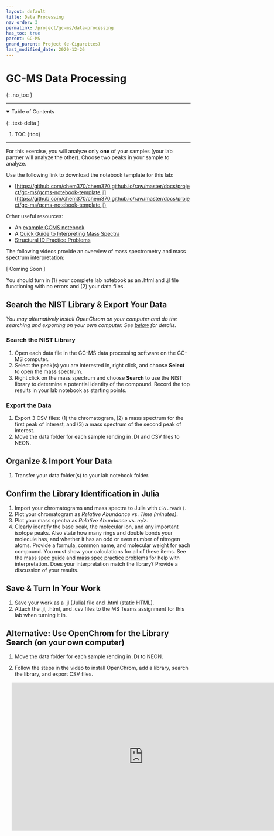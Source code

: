 ```yaml
---
layout: default
title: Data Processing
nav_order: 3
permalink: /project/gc-ms/data-processing
has_toc: true
parent: GC-MS
grand_parent: Project (e-Cigarettes)
last_modified_date: 2020-12-26
---
```


# GC-MS Data Processing
{: .no_toc  }

----

<details open markdown="block">
  <summary>
  Table of Contents
  </summary>

  {: .text-delta }
1. TOC
{:toc}
</details>

----

For this exercise, you will analyze only **one** of your samples (your lab partner will analyze the other).  Choose two peaks in your sample to analyze.

Use the following link to download the notebook template for this lab:

- [https://github.com/chem370/chem370.github.io/raw/master/docs/project/gc-ms/gcms-notebook-template.jl](https://github.com/chem370/chem370.github.io/raw/master/docs/project/gc-ms/gcms-notebook-template.jl)

Other useful resources:
- An [example GCMS notebook](https://alphonse.github.io/chem370/notebooks/good-example/)
- A [Quick Guide to Interpreting Mass Spectra]({{site.url}}/useful-info/mass-spec) 
- [Structural ID Practice Problems]({{site.url}}/useful-info/mass-spec-practice)


The following videos provide an overview of mass spectrometry and mass spectrum interpretation:

<!-- <iframe src="https://wcu.hosted.panopto.com/Panopto/Pages/Embed.aspx?id=21813c10-83d2-4dad-8bac-ad030117a360&autoplay=false&offerviewer=true&showtitle=true&showbrand=false&start=0&interactivity=all" height="405" width="720" frameBorder = "0" style="border: 0px solid #464646; display: block; margin: 15px;" allowfullscreen allow="autoplay"></iframe>
 -->

[ Coming Soon ]

<div class = "tip">
You should turn in (1) your complete lab notebook as an .html and .jl file functioning with no errors and (2) your data files.
</div>

## Search the NIST Library & Export Your Data

*You may alternatively install OpenChrom on your computer and do the searching and exporting on your own computer. See [below]({{site.url}}/project/gc-ms/data-processing#alternative-use-openchrom-for-the-library-search-on-your-own-computer) for details.*

### Search the NIST Library

1. Open each data file in the GC-MS data processing software on the GC-MS computer.
1. Select the peak(s) you are interested in, right click, and choose **Select** to open the mass spectrum.
1. Right click on the mass spectrum and choose **Search** to use the NIST library to determine a potential identity of the compound.  Record the top results in your lab notebook as starting points.

### Export the Data

1. Export 3 CSV files: (1) the chromatogram, (2) a mass spectrum for the first peak of interest, and (3) a mass spectrum of the second peak of interest.
1. Move the data folder for each sample (ending in .D) and CSV files to NEON. 

## Organize & Import Your Data

1. Transfer your data folder(s) to your lab notebook folder.

## Confirm the Library Identification in Julia

1. Import your chromatograms and mass spectra to Julia with `CSV.read()`.
1. Plot your chromatogram as *Relative Abundance* vs. *Time (minutes)*.
1. Plot your mass spectra as *Relative Abundance* vs. *m/z*.
1. Clearly identify the base peak, the molecular ion, and any important isotope peaks.  Also state how many rings and double bonds your molecule has, and whether it has an odd or even number of nitrogen atoms.  Provide a formula, common name, and molecular weight for each compound.  You must show your calculations for all of these items.  See the [mass spec guide]({{site.url}}/useful-info/mass-spec/mass-spec) and [mass spec practice problems]({{site.url}}/useful-info/mass-spec-practice) for help with interpretation.  Does your interpretation match the library?  Provide a discussion of your results.

## Save & Turn In Your Work

1. Save your work as a .jl (Julia) file and .html (static HTML).
1. Attach the .jl, .html, and .csv files to the MS Teams assignment for this lab when turning it in.

## Alternative: Use OpenChrom for the Library Search (on your own computer)

1. Move the data folder for each sample (ending in .D) to NEON. 

1. Follow the steps in the video to install OpenChrom, add a library, search the library, and export CSV files.

<iframe src="https://wcu.hosted.panopto.com/Panopto/Pages/Embed.aspx?id=7d2b5841-5888-453d-9173-ac6300e32d05&autoplay=false&offerviewer=true&showtitle=true&showbrand=false&start=0&interactivity=all" height="405" width="720" frameBorder = "0" style="border: 0px solid #464646; display: block; margin: 15px;" allowfullscreen allow="autoplay"></iframe>
